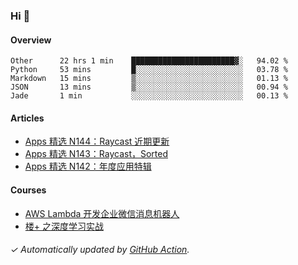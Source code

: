 ### Hi 👋

#### Overview

<!--START_SECTION:waka-->
```text
Other      22 hrs 1 min    ███████████████████████▓░   94.02 % 
Python     53 mins         █░░░░░░░░░░░░░░░░░░░░░░░░   03.78 % 
Markdown   15 mins         ▒░░░░░░░░░░░░░░░░░░░░░░░░   01.13 % 
JSON       13 mins         ▒░░░░░░░░░░░░░░░░░░░░░░░░   00.94 % 
Jade       1 min           ░░░░░░░░░░░░░░░░░░░░░░░░░   00.13 % 
```
<!--END_SECTION:waka-->

#### Articles

<!-- BLOG:START -->
- [Apps 精选 N144：Raycast 近期更新](http://huhuhang.com/post/product-hunt/product-hunt-n144)
- [Apps 精选 N143：Raycast，Sorted](http://huhuhang.com/post/product-hunt/product-hunt-n143)
- [Apps 精选 N142：年度应用特辑](http://huhuhang.com/post/product-hunt/product-hunt-n142)
<!-- BLOG:END -->

#### Courses

<!-- SYL:START -->
- [AWS Lambda 开发企业微信消息机器人](https://lanqiao.cn/courses/2868)
- [楼+ 之深度学习实战](https://lanqiao.cn/courses/2617)
<!-- SYL:END -->

###### ✓ Automatically updated by [GitHub Action](https://github.com/huhuhang/huhuhang/actions).
